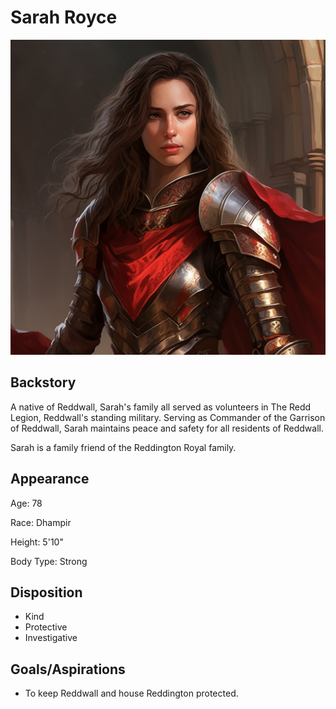 # Sarah Royce

![img](SarahRoyce.png)

## Backstory

A native of Reddwall, Sarah's family all served as volunteers in The Redd Legion, Reddwall's standing military. Serving as Commander of the Garrison of Reddwall, Sarah maintains peace and safety for all residents of Reddwall.

Sarah is a family friend of the Reddington Royal family.

## Appearance

Age: 78

Race: Dhampir

Height: 5'10"

Body Type: Strong

## Disposition

- Kind
- Protective
- Investigative

## Goals/Aspirations

- To keep Reddwall and house Reddington protected.
